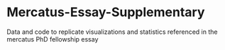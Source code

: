 # Mercatus-Essay-Supplementary
Data and code to replicate visualizations and statistics referenced in the mercatus PhD fellowship essay
